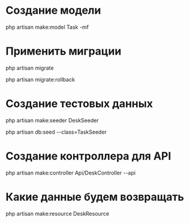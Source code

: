 # Cоздание модели
php artisan make:model Task -mf

# Применить миграции
php artisan migrate

php artisan migrate:rollback

# Создание тестовых данных
php artisan make:seeder DeskSeeder

php artisan db:seed --class=TaskSeeder

# Создание контроллера для API
php artisan make:controller Api/DeskController --api

# Какие данные будем возвращать
php artisan make:resource DeskResource
